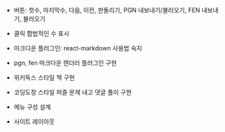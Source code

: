 - 버튼: 첫수, 마지막수, 다음, 이전, 판돌리기, PGN 내보내기/불러오기, FEN 내보내기, 불러오기
- 클릭 합법적인 수 표시
- 마크다운 플러그인: react-markdown 사용법 숙지
- pgn, fen 마크다운 렌더러 플러그인 구현
- 위키독스 스타일 책 구현
- 코딩도장 스타일 퍼즐 문제 내고 댓글 풀이 구현

- 메뉴 구성 설계
- 사이트 레이아웃
